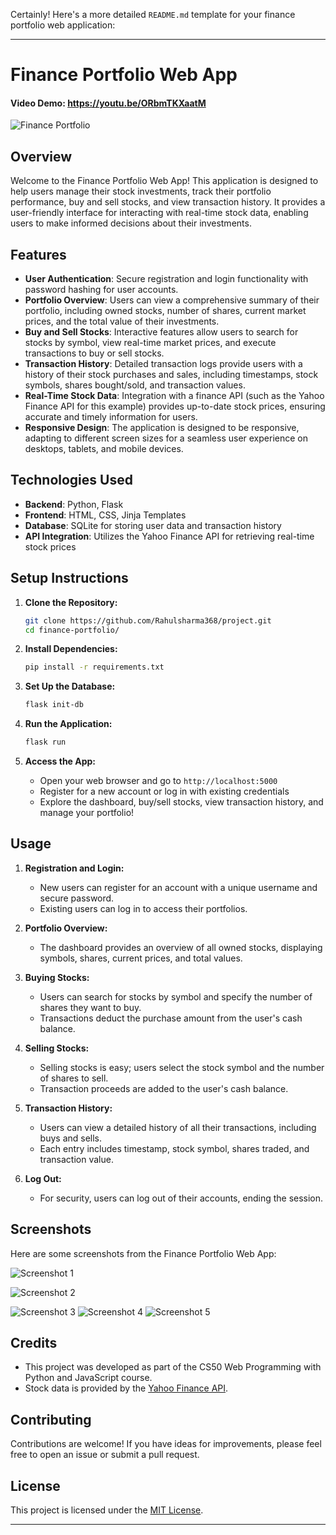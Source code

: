 Certainly! Here's a more detailed `README.md` template for your finance portfolio web application:

---

# Finance Portfolio Web App
#### Video Demo:  <https://youtu.be/ORbmTKXaatM>
![Finance Portfolio](screenshots/screenshot1.png)

## Overview
Welcome to the Finance Portfolio Web App! This application is designed to help users manage their stock investments, track their portfolio performance, buy and sell stocks, and view transaction history. It provides a user-friendly interface for interacting with real-time stock data, enabling users to make informed decisions about their investments.

## Features
- **User Authentication**: Secure registration and login functionality with password hashing for user accounts.
- **Portfolio Overview**: Users can view a comprehensive summary of their portfolio, including owned stocks, number of shares, current market prices, and the total value of their investments.
- **Buy and Sell Stocks**: Interactive features allow users to search for stocks by symbol, view real-time market prices, and execute transactions to buy or sell stocks.
- **Transaction History**: Detailed transaction logs provide users with a history of their stock purchases and sales, including timestamps, stock symbols, shares bought/sold, and transaction values.
- **Real-Time Stock Data**: Integration with a finance API (such as the Yahoo Finance API for this example) provides up-to-date stock prices, ensuring accurate and timely information for users.
- **Responsive Design**: The application is designed to be responsive, adapting to different screen sizes for a seamless user experience on desktops, tablets, and mobile devices.

## Technologies Used
- **Backend**: Python, Flask
- **Frontend**: HTML, CSS, Jinja Templates
- **Database**: SQLite for storing user data and transaction history
- **API Integration**: Utilizes the Yahoo Finance API for retrieving real-time stock prices

## Setup Instructions
1. **Clone the Repository:**
   ```bash
   git clone https://github.com/Rahulsharma368/project.git
   cd finance-portfolio/
   ```

2. **Install Dependencies:**
   ```bash
   pip install -r requirements.txt
   ```

3. **Set Up the Database:**
   ```bash
   flask init-db
   ```

4. **Run the Application:**
   ```bash
   flask run
   ```

5. **Access the App:**
   - Open your web browser and go to `http://localhost:5000`
   - Register for a new account or log in with existing credentials
   - Explore the dashboard, buy/sell stocks, view transaction history, and manage your portfolio!

## Usage
1. **Registration and Login:**
   - New users can register for an account with a unique username and secure password.
   - Existing users can log in to access their portfolios.

2. **Portfolio Overview:**
   - The dashboard provides an overview of all owned stocks, displaying symbols, shares, current prices, and total values.

3. **Buying Stocks:**
   - Users can search for stocks by symbol and specify the number of shares they want to buy.
   - Transactions deduct the purchase amount from the user's cash balance.

4. **Selling Stocks:**
   - Selling stocks is easy; users select the stock symbol and the number of shares to sell.
   - Transaction proceeds are added to the user's cash balance.

5. **Transaction History:**
   - Users can view a detailed history of all their transactions, including buys and sells.
   - Each entry includes timestamp, stock symbol, shares traded, and transaction value.

6. **Log Out:**
   - For security, users can log out of their accounts, ending the session.

## Screenshots
Here are some screenshots from the Finance Portfolio Web App:

![Screenshot 1](screenshots/screenshot1.png)

![Screenshot 2](screenshots/screenshot2.png)

![Screenshot 3](screenshots/screenshot3.png)
![Screenshot 4](screenshots/screenshot4.png)
![Screenshot 5](screenshots/screenshot5.png)
## Credits
- This project was developed as part of the CS50 Web Programming with Python and JavaScript course.
- Stock data is provided by the [Yahoo Finance API](https://www.yahoo.com/).

## Contributing
Contributions are welcome! If you have ideas for improvements, please feel free to open an issue or submit a pull request.

## License
This project is licensed under the [MIT License](LICENSE).

---


